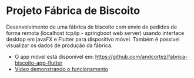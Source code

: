 # Projeto Fábrica de Biscoito
Desenvolvimento de uma fábrica de biscoito com envio de pedidos de forma remota (localhost tcp/ip - springboot web server) usando interface desktop em javaFX e Flutter para dispositivo móvel. Também é possivel visualizar os dados de produção da fábrica.
- O app móvel está disponivel em: https://github.com/andcortez/fabrica-biscoito-app-flutter
- [Video demonstrando o funcionamento](https://youtu.be/WIqUmvaSD6E)
